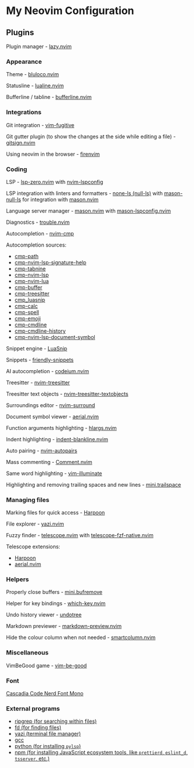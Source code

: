 # My Neovim Configuration

## Plugins

Plugin manager - [lazy.nvim](https://github.com/folke/lazy.nvim)

### Appearance

Theme - [bluloco.nvim](https://github.com/uloco/bluloco.nvim)

Statusline - [lualine.nvim](https://github.com/nvim-lualine/lualine.nvim)

Bufferline / tabline - [bufferline.nvim](https://github.com/akinsho/bufferline.nvim)

### Integrations

Git integration - [vim-fugitive](https://github.com/tpope/vim-fugitive)

Git gutter plugin (to show the changes at the side while editing a file) - [gitsign.nvim](https://github.com/lewis6991/gitsigns.nvim)

Using neovim in the browser - [firenvim](https://github.com/glacambre/firenvim)

### Coding

LSP - [lsp-zero.nvim](https://github.com/VonHeikemen/lsp-zero.nvim) with [nvim-lspconfig](https://github.com/neovim/nvim-lspconfig)

LSP integration with linters and formatters - [none-ls (null-ls)](https://github.com/nvimtools/none-ls.nvim) with [mason-null-ls](https://github.com/jay-babu/mason-null-ls.nvim) for integration with [mason.nvim](https://github.com/williamboman/mason.nvim)

Language server manager - [mason.nvim](https://github.com/williamboman/mason.nvim) with [mason-lspconfig.nvim](https://github.com/williamboman/mason-lspconfig.nvim)

Diagnostics - [trouble.nvim](https://github.com/folke/trouble.nvim)

Autocompletion - [nvim-cmp](https://github.com/hrsh7th/nvim-cmp)

Autocompletion sources:

- [cmp-path](https://github.com/hrsh7th/cmp-path)
- [cmp-nvim-lsp-signature-help](https://github.com/hrsh7th/cmp-nvim-lsp-signature-help)
- [cmp-tabnine](https://github.com/tzachar/cmp-tabnine)
- [cmp-nvim-lsp](https://github.com/hrsh7th/cmp-nvim-lsp)
- [cmp-nvim-lua](https://github.com/hrsh7th/cmp-nvim-lua)
- [cmp-buffer](https://github.com/hrsh7th/cmp-buffer)
- [cmp-treesitter](https://github.com/ray-x/cmp-treesitter)
- [cmp_luasnip](https://github.com/saadparwaiz1/cmp_luasnip)
- [cmp-calc](https://github.com/hrsh7th/cmp-calc)
- [cmp-spell](https://github.com/f3fora/cmp-spell)
- [cmp-emoji](https://github.com/hrsh7th/cmp-emoji)
- [cmp-cmdline](https://github.com/hrsh7th/cmp-cmdline)
- [cmp-cmdline-history](https://github.com/dmitmel/cmp-cmdline-history)
- [cmp-nvim-lsp-document-symbol](https://github.com/hrsh7th/cmp-nvim-lsp-document-symbol)

Snippet engine - [LuaSnip](https://github.com/L3MON4D3/LuaSnip)

Snippets - [friendly-snippets](https://github.com/rafamadriz/friendly-snippets)

AI autocompletion - [codeium.nvim](https://github.com/jcdickinson/codeium.nvim)

Treesitter - [nvim-treesitter](https://github.com/nvim-treesitter/nvim-treesitter)

Treesitter text objects - [nvim-treesitter-textobjects](https://github.com/nvim-treesitter/nvim-treesitter-textobjects)

Surroundings editor - [nvim-surround](https://github.com/kylechui/nvim-surround)

Document symbol viewer - [aerial.nvim](https://github.com/stevearc/aerial.nvim)

Function arguments highlighting - [hlargs.nvim](https://github.com/m-demare/hlargs.nvim)

Indent highlighting - [indent-blankline.nvim](https://github.com/lukas-reineke/indent-blankline.nvim)

Auto pairing - [nvim-autopairs](https://github.com/windwp/nvim-autopairs)

Mass commenting - [Comment.nvim](https://github.com/numToStr/Comment.nvim)

Same word highlighting - [vim-illuminate](https://github.com/RRethy/vim-illuminate)

Highlighting and removing trailing spaces and new lines - [mini.trailspace](https://github.com/echasnovski/mini.trailspace)

### Managing files

Marking files for quick access - [Harpoon](https://github.com/ThePrimeagen/harpoon)

File explorer - [yazi.nvim](https://github.com/mikavilpas/yazi.nvim)

Fuzzy finder - [telescope.nvim](https://github.com/nvim-telescope/telescope.nvim) with [telescope-fzf-native.nvim](https://github.com/nvim-telescope/telescope-fzf-native.nvim)

Telescope extensions:

- [Harpoon](https://github.com/ThePrimeagen/harpoon)
- [aerial.nvim](https://github.com/stevearc/aerial.nvim)

### Helpers

Properly close buffers - [mini.bufremove](https://github.com/echasnovski/mini.bufremove)

Helper for key bindings - [which-key.nvim](https://github.com/folke/which-key.nvim)

Undo history viewer - [undotree](https://github.com/mbbill/undotree)

Markdown previewer - [markdown-preview.nvim](https://github.com/iamcco/markdown-preview.nvim)

Hide the colour column when not needed - [smartcolumn.nvim](https://github.com/m4xshen/smartcolumn.nvim)

### Miscellaneous

VimBeGood game - [vim-be-good](https://github.com/ThePrimeagen/vim-be-good)

### Font

[Cascadia Code Nerd Font Mono](https://github.com/ryanoasis/nerd-fonts/tree/master/patched-fonts/CascadiaCode)

### External programs

- [ripgrep (for searching within files)](https://github.com/BurntSushi/ripgrep)
- [fd (for finding files)](https://github.com/sharkdp/fd)
- [yazi (terminal file manager)](https://github.com/sxyazi/yazi)
- [gcc](https://gcc.gnu.org/)
- [python (for installing `pylsp`)](https://www.python.org/)
- [npm (for installing JavaScript ecosystem tools, like `prettierd`, `eslint_d`, `tsserver`, etc.)](https://www.npmjs.com/)
